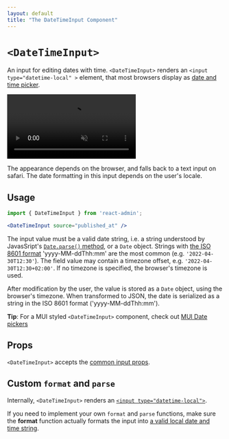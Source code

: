 ```yaml
---
layout: default
title: "The DateTimeInput Component"
---
```


# `<DateTimeInput>`

An input for editing dates with time. `<DateTimeInput>` renders an `<input type="datetime-local" >` element, that most browsers display as [date and time picker](https://developer.mozilla.org/en-US/docs/Web/HTML/Element/input/datetime-local).

<video controls autoplay muted loop>
  <source src="./img/date-time-input.webm" type="video/webm">
  Your browser does not support the video tag.
</video>


The appearance depends on the browser, and falls back to a text input on safari. The date formatting in this input depends on the user's locale.

## Usage

```jsx
import { DateTimeInput } from 'react-admin';

<DateTimeInput source="published_at" />
```

The input value must be a valid date string, i.e. a string understood by JavasSript's [`Date.parse()` method](https://developer.mozilla.org/en-US/docs/Web/JavaScript/Reference/Global_Objects/Date/parse), or a `Date` object. Strings with [the ISO 8601 format](https://en.wikipedia.org/wiki/ISO_8601) 'yyyy-MM-ddThh:mm' are the most common (e.g. `'2022-04-30T12:30'`). The field value may contain a timezone offset, e.g. `'2022-04-30T12:30+02:00'`. If no timezone is specified, the browser's timezone is used.

After modification by the user, the value is stored as a `Date` object, using the browser's timezone. When transformed to JSON, the date is serialized as a string in the ISO 8601 format ('yyyy-MM-ddThh:mm').

**Tip**: For a MUI styled `<DateTimeInput>` component, check out [MUI Date pickers](https://mui.com/x/react-date-pickers/getting-started/#date-pickers)

## Props

`<DateTimeInput>` accepts the [common input props](./Inputs.md#common-input-props).

## Custom `format` and `parse`

Internally, `<DateTimeInput>` renders an [`<input type="datetime-local">`](https://developer.mozilla.org/en-US/docs/Web/HTML/Element/input/datetime-local).

If you need to implement your own `format` and `parse` functions, make sure the **format** function actually formats the input into [a valid local date and time string](https://developer.mozilla.org/en-US/docs/Web/HTML/Date_and_time_formats#local_date_and_time_strings).